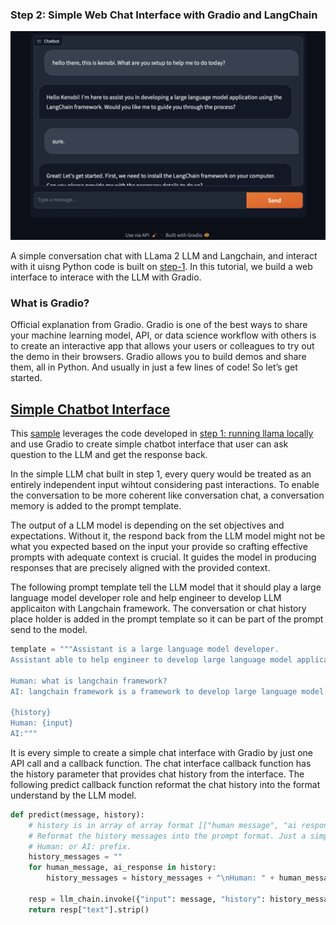 ### Step 2: Simple Web Chat Interface with Gradio and LangChain

![Web Chat Interfact](../images/gradio-simple-chat.png)

A simple conversation chat with LLama 2 LLM and Langchain, and interact with it uisng Python code is built on [step-1](../step1/README.md). In this tutorial, we build a web interface to interace with the LLM with Gradio.

###  What is Gradio?
Official explanation from Gradio. Gradio is one of the best ways to share your machine learning model, API, or data science workflow with others is to create an interactive app that allows your users or colleagues to try out the demo in their browsers. Gradio allows you to build demos and share them, all in Python. And usually in just a few lines of code! So let’s get started.

## [Simple Chatbot Interface](Gradio-Chat-Interface-Manual.ipynb)
This [sample](Gradio-Chat-Interface-Manual.ipynb) leverages the code developed in [step 1: running llama locally](../step1/Running-llama-locally.ipynb) and use Gradio to create simple chatbot interface that user can ask question to the LLM and get the response back.

In the simple LLM chat built in step 1, every query would be treated as an entirely independent input wihtout considering past interactions. To enable the conversation to be more coherent like conversation chat, a conversation memory is added to the prompt template.

The output of a LLM model is depending on the set objectives and expectations. Without it, the respond back from the LLM model might not be what you expected based on the input your provide so crafting effective prompts with adequate context is crucial. It guides the model in producing responses that are precisely aligned with the provided context.

The following prompt template tell the LLM model that it should play a large language model developer role and help engineer to develop LLM applicaiton with Langchain framework. The conversation or chat history place holder is added in the prompt template so it can be part of the prompt send to the model.

```python
template = """Assistant is a large language model developer.
Assistant able to help engineer to develop large language model application with langchain framework.

Human: what is langchain framework?
AI: langchain framework is a framework to develop large language model application.

{history}
Human: {input}
AI:"""
```

It is every simple to create a simple chat interface with Gradio by just one API call and a callback function. The chat interface callback function has the history parameter that provides chat history from the interface. The following predict callback function reformat the chat history into the format understand by the LLM model.

```python
def predict(message, history):
    # history is in array of array format [["human message", "ai response"], ["human message", "ai response"]..]
    # Reformat the history messages into the prompt format. Just a simple converation started with either
    # Human: or AI: prefix.
    history_messages = ""
    for human_message, ai_response in history:
        history_messages = history_messages + "\nHuman: " + human_message + "\nAI: " + ai_response

    resp = llm_chain.invoke({"input": message, "history": history_messages})
    return resp["text"].strip()
```


